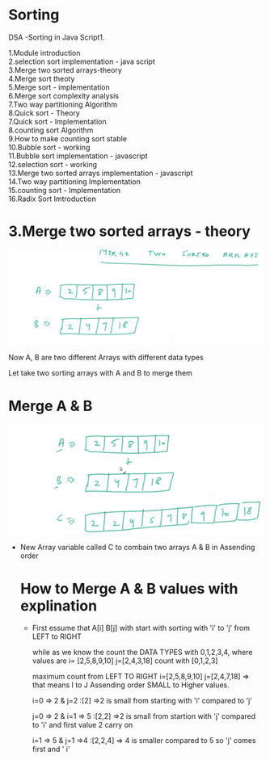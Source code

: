 # Sorting
DSA -Sorting in Java Script1.

1.Module introduction <br>
2.selection sort implementation - java script <br>
3.Merge two sorted arrays-theory <br>
4.Merge sort theoty <br>
5.Merge sort - implementation <br>
6.Merge sort complexity analysis <br>
7.Two way partitioning Algorithm <br>
8.Quick sort - Theory <br>
7.Quick sort - Implementation <br>
8.counting sort Algorithm <br>
9.How to make counting sort stable <br>
10.Bubble sort - working <br>
11.Bubble sort implementation - javascript <br>
12.selection sort - working <br>
13.Merge two sorted arrays implementation - javascript <br>
14.Two way partitioning Implementation <br>
15.counting sort - Implementation <br>
16.Radix Sort Imtroduction <br>


# 3.Merge two sorted arrays - theory
![Image of Merge Sort array](./MergesortArray.png)

<p> Now A, B are two different Arrays with different data types </p>
<p> Let take two sorting arrays with A and B to merge them  </p>

# Merge A & B 

![Image of Merge sort array`](./MergesortArray1.png)

<ul>
<li><p> New Array variable called C to combain two arrays A & B in Assending order</p></li>

# How to Merge A & B values with explination 
<ul>
<li><p> First essume that A[i] B[j] with start with sorting with 'i' to 'j' from LEFT to RIGHT</p> 
<p> while as we know the count the DATA TYPES with 0,1,2,3,4, where values are i= [2,5,8,9,10] j=[2,4,3,18] count with [0,1,2,3]</p>
<p> maximum count from LEFT TO RIGHT i=[2,5,8,9,10] j=[2,4,7,18] => that means I to J Assending order SMALL to Higher values.</p>
<p> i=0 => 2 & j=2 :[2]  =>2 is small from starting with 'i' compared to 'j'</p>
<p> j=0 => 2 & i=1 => 5 :[2,2]  =>2 is small from startion with 'j' compared to 'i' and first value 2 carry on </p>
<p> i=1 => 5 & j=1 =>4 :[2,2,4] => 4 is smaller compared to 5 so 'j' comes first and 
' i'</p></li>
</ul>




